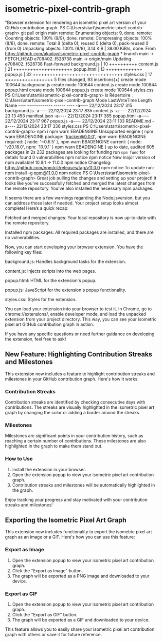 # isometric-pixel-contrib-graph
"Browser extension for rendering an isometric pixel art version of your GitHub contribution graph.
PS C:\Users\start\isometric-pixel-contrib-graph> git pull origin main remote: Enumerating objects: 9, done. remote: Counting objects: 100% (9/9), done. remote: Compressing objects: 100% (8/8), done. remote: Total 8 (delta 0), reused 0 (delta 0), pack-reused 0 (from 0) Unpacking objects: 100% (8/8), 3.14 KiB | 38.00 KiB/s, done. From https://github.com/akaday/isometric-pixel-contrib-graph * branch main -> FETCH_HEAD e708402..f528738 main -> origin/main Updating e708402..f528738 Fast-forward background.js | 10 ++++++++++ content.js | 21 +++++++++++++++++++++ popup.html | 13 +++++++++++++ popup.js | 32 ++++++++++++++++++++++++++++++++ styles.css | 17 +++++++++++++++++ 5 files changed, 93 insertions(+) create mode 100644 background.js create mode 100644 content.js create mode 100644 popup.html create mode 100644 popup.js create mode 100644 styles.css PS C:\Users\start\isometric-pixel-contrib-graph> ls Répertoire : C:\Users\start\isometric-pixel-contrib-graph Mode LastWriteTime Length Name ---- ------------- ------ ---- -a---- 22/12/2024 23:17 315 background.js -a---- 22/12/2024 23:17 835 content.js -a---- 22/12/2024 23:13 453 manifest.json -a---- 22/12/2024 23:17 365 popup.html -a---- 22/12/2024 23:17 967 popup.js -a---- 22/12/2024 23:11 133 README.md -a---- 22/12/2024 23:17 336 styles.css PS C:\Users\start\isometric-pixel-contrib-graph> npm i npm warn EBADENGINE Unsupported engine { npm warn EBADENGINE package: 'tracker@0.0.0', npm warn EBADENGINE required: { node: '~0.6.5' }, npm warn EBADENGINE current: { node: 'v20.18.0', npm: '10.9.1' } npm warn EBADENGINE } up to date, audited 605 packages in 2s 232 packages are looking for funding run `npm fund` for details found 0 vulnerabilities npm notice npm notice New major version of npm available! 10.9.1 -> 11.0.0 npm notice Changelog: https://github.com/npm/cli/releases/tag/v11.0.0 npm notice To update run: npm install -g npm@11.0.0 npm notice PS C:\Users\start\isometric-pixel-contrib-graph>
Great job pulling the changes and setting up your project! It looks like you've successfully fetched and merged the latest changes from the remote repository. You've also installed the necessary npm packages.

It seems there are a few warnings regarding the Node.jsversion, but you can address those later if needed. Your project setup looks almost complete! Here’s a quick recap:

Fetched and merged changes: Your local repository is now up-to-date with the remote repository.

Installed npm packages: All required packages are installed, and there are no vulnerabilities.

Now, you can start developing your browser extension. You have the following key files:

background.js: Handles background tasks for the extension.

content.js: Injects scripts into the web pages.

popup.html: HTML for the extension's popup.

popup.js: JavaScript for the extension's popup functionality.

styles.css: Styles for the extension.

You can load your extension into your browser to test it. In Chrome, go to chrome://extensions/, enable developer mode, and load the unpacked extension from your project directory. This way, you can see your isometric pixel art GitHub contribution graph in action.

If you have any specific questions or need further guidance on developing the extension, feel free to ask!

## New Feature: Highlighting Contribution Streaks and Milestones

This extension now includes a feature to highlight contribution streaks and milestones in your GitHub contribution graph. Here's how it works:

### Contribution Streaks

Contribution streaks are identified by checking consecutive days with contributions. The streaks are visually highlighted in the isometric pixel art graph by changing the color or adding a border around the streaks.

### Milestones

Milestones are significant points in your contribution history, such as reaching a certain number of contributions. These milestones are also highlighted in the graph to make them stand out.

### How to Use

1. Install the extension in your browser.
2. Open the extension popup to view your isometric pixel art contribution graph.
3. Contribution streaks and milestones will be automatically highlighted in the graph.

Enjoy tracking your progress and stay motivated with your contribution streaks and milestones!

## Exporting the Isometric Pixel Art Graph

This extension now includes functionality to export the isometric pixel art graph as an image or a GIF. Here's how you can use this feature:

### Export as Image

1. Open the extension popup to view your isometric pixel art contribution graph.
2. Click the "Export as Image" button.
3. The graph will be exported as a PNG image and downloaded to your device.

### Export as GIF

1. Open the extension popup to view your isometric pixel art contribution graph.
2. Click the "Export as GIF" button.
3. The graph will be exported as a GIF and downloaded to your device.

This feature allows you to easily share your isometric pixel art contribution graph with others or save it for future reference.
